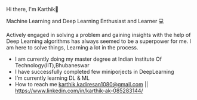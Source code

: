 Hi there, I'm Karthik👋

Machine Learning and Deep Learning Enthusiast and Learner 💻

Actively engaged in solving a problem and gaining insights with the help of Deep Learning algorithms has always seemed to be a superpower for me. I am here to solve things, Learning a lot in the process.
- I am currently doing my master degree at Indian Institute Of Technology(IIT),Bhubaneswar 
- I have successfully completed few miniporjects in DeepLearning
- I’m currently learning DL & ML
- How to reach me karthik.kadiresan1080@gmail.com || https://www.linkedin.com/in/karthik-ak-085283144/

<!---
karthik-kadiresan/karthik-kadiresan is a ✨ special ✨ repository because its `README.md` (this file) appears on your GitHub profile.
You can click the Preview link to take a look at your changes.
--->
